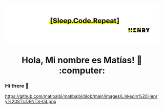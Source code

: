 ![Banner](https://github.com/matibalbi/matibalbi/blob/main/images/Linkedin%20Henry%20STUDENTS-04.png)
<h1 align="center"> Hola, Mi nombre es Matías! 👋 :computer: </h1>

### Hi there 👋

https://github.com/matibalbi/matibalbi/blob/main/images/Linkedin%20Henry%20STUDENTS-04.png

<!--
**matibalbi/matibalbi** is a ✨ _special_ ✨ repository because its `README.md` (this file) appears on your GitHub profile.

Here are some ideas to get you started:

- 🔭 I’m currently working on ...
- 🌱 I’m currently learning ...
- 👯 I’m looking to collaborate on ...
- 🤔 I’m looking for help with ...
- 💬 Ask me about ...
- 📫 How to reach me: ...
- 😄 Pronouns: ...
- ⚡ Fun fact: ...
-->

